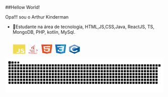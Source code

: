 ##Hellow World!
  
  Opa!!! sou o Arthur Kinderman

- 🌱Estudante na área de tecnologia, HTML,JS,CSS,Java, ReactJS, TS, MongoDB, PHP, kotlin, MySql.


  
  <div style="display: inline_block"><br>
  <img align="center" alt="arthur-Js" height="30" width="40" src="https://raw.githubusercontent.com/devicons/devicon/master/icons/javascript/javascript-plain.svg">
  <img align="center" alt="arthur-Java" height="30" width="40" src="https://raw.githubusercontent.com/devicons/devicon/master/icons/java/java-plain.svg">
  <img align="center" alt="arthur-HTML" height="30" width="40" src="https://raw.githubusercontent.com/devicons/devicon/master/icons/html5/html5-original.svg">
  <img align="center" alt="arthur-CSS" height="30" width="40" src="https://raw.githubusercontent.com/devicons/devicon/master/icons/css3/css3-original.svg">
  <img align="center" alt="Rafa-Csharp" height="30" width="40" src="https://raw.githubusercontent.com/devicons/devicon/master/icons/c/c-original.svg">
</div>
  
  ![Snake animation](https://github.com/arthurkinderman/arthurkinderman/blob/output/github-contribution-grid-snake.svg)
 
